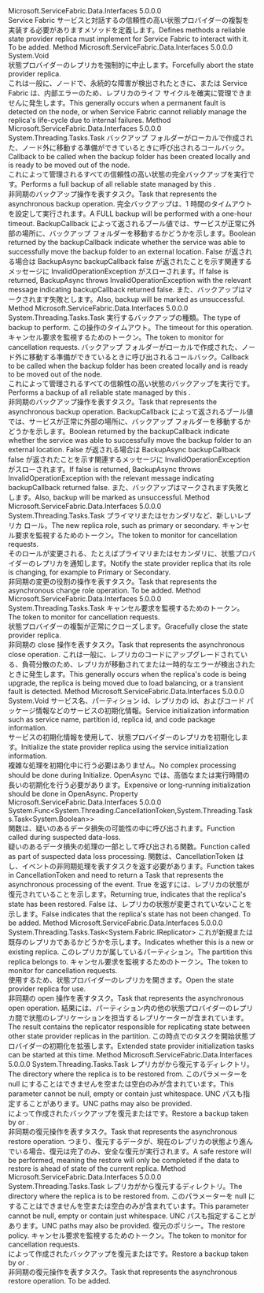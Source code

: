 <Type Name="IStateProviderReplica" FullName="Microsoft.ServiceFabric.Data.IStateProviderReplica">
  <TypeSignature Language="C#" Value="public interface IStateProviderReplica" />
  <TypeSignature Language="ILAsm" Value=".class public interface auto ansi abstract IStateProviderReplica" />
  <TypeSignature Language="DocId" Value="T:Microsoft.ServiceFabric.Data.IStateProviderReplica" />
  <TypeSignature Language="VB.NET" Value="Public Interface IStateProviderReplica" />
  <TypeSignature Language="F#" Value="type IStateProviderReplica = interface" />
  <AssemblyInfo>
    <AssemblyName>Microsoft.ServiceFabric.Data.Interfaces</AssemblyName>
    <AssemblyVersion>5.0.0.0</AssemblyVersion>
  </AssemblyInfo>
  <Interfaces />
  <Docs>
    <summary>
            <span data-ttu-id="e5288-101">Service Fabric サービスと対話するの信頼性の高い状態プロバイダーの複製を実装する必要がありますメソッドを定義します。</span><span class="sxs-lookup"><span data-stu-id="e5288-101">Defines methods a reliable state provider replica must implement for Service Fabric to interact with it.</span></span>
            </summary>
    <remarks>To be added.</remarks>
  </Docs>
  <Members>
    <Member MemberName="Abort">
      <MemberSignature Language="C#" Value="public void Abort ();" />
      <MemberSignature Language="ILAsm" Value=".method public hidebysig newslot virtual instance void Abort() cil managed" />
      <MemberSignature Language="DocId" Value="M:Microsoft.ServiceFabric.Data.IStateProviderReplica.Abort" />
      <MemberSignature Language="VB.NET" Value="Public Sub Abort ()" />
      <MemberSignature Language="F#" Value="abstract member Abort : unit -&gt; unit" Usage="iStateProviderReplica.Abort " />
      <MemberType>Method</MemberType>
      <AssemblyInfo>
        <AssemblyName>Microsoft.ServiceFabric.Data.Interfaces</AssemblyName>
        <AssemblyVersion>5.0.0.0</AssemblyVersion>
      </AssemblyInfo>
      <ReturnValue>
        <ReturnType>System.Void</ReturnType>
      </ReturnValue>
      <Parameters />
      <Docs>
        <summary>
            <span data-ttu-id="e5288-102">状態プロバイダーのレプリカを強制的に中止します。</span><span class="sxs-lookup"><span data-stu-id="e5288-102">Forcefully abort the state provider replica.</span></span>
            </summary>
        <remarks>
            <span data-ttu-id="e5288-103">これは一般に、ノードで、永続的な障害が検出されたときに、または Service Fabric は、内部エラーのため、レプリカのライフ サイクルを確実に管理できませんに発生します。</span><span class="sxs-lookup"><span data-stu-id="e5288-103">This generally occurs when a permanent fault is detected on the node, or when Service Fabric cannot reliably manage the replica's life-cycle due to internal failures.</span></span>
            </remarks>
      </Docs>
    </Member>
    <Member MemberName="BackupAsync">
      <MemberSignature Language="C#" Value="public System.Threading.Tasks.Task BackupAsync (Func&lt;Microsoft.ServiceFabric.Data.BackupInfo,System.Threading.CancellationToken,System.Threading.Tasks.Task&lt;bool&gt;&gt; backupCallback);" />
      <MemberSignature Language="ILAsm" Value=".method public hidebysig newslot virtual instance class System.Threading.Tasks.Task BackupAsync(class System.Func`3&lt;class Microsoft.ServiceFabric.Data.BackupInfo, valuetype System.Threading.CancellationToken, class System.Threading.Tasks.Task`1&lt;bool&gt;&gt; backupCallback) cil managed" />
      <MemberSignature Language="DocId" Value="M:Microsoft.ServiceFabric.Data.IStateProviderReplica.BackupAsync(System.Func{Microsoft.ServiceFabric.Data.BackupInfo,System.Threading.CancellationToken,System.Threading.Tasks.Task{System.Boolean}})" />
      <MemberSignature Language="VB.NET" Value="Public Function BackupAsync (backupCallback As Func(Of BackupInfo, CancellationToken, Task(Of Boolean))) As Task" />
      <MemberSignature Language="F#" Value="abstract member BackupAsync : Func&lt;Microsoft.ServiceFabric.Data.BackupInfo, System.Threading.CancellationToken, System.Threading.Tasks.Task&lt;bool&gt;&gt; -&gt; System.Threading.Tasks.Task" Usage="iStateProviderReplica.BackupAsync backupCallback" />
      <MemberType>Method</MemberType>
      <AssemblyInfo>
        <AssemblyName>Microsoft.ServiceFabric.Data.Interfaces</AssemblyName>
        <AssemblyVersion>5.0.0.0</AssemblyVersion>
      </AssemblyInfo>
      <ReturnValue>
        <ReturnType>System.Threading.Tasks.Task</ReturnType>
      </ReturnValue>
      <Parameters>
        <Parameter Name="backupCallback" Type="System.Func&lt;Microsoft.ServiceFabric.Data.BackupInfo,System.Threading.CancellationToken,System.Threading.Tasks.Task&lt;System.Boolean&gt;&gt;" />
      </Parameters>
      <Docs>
        <param name="backupCallback"><span data-ttu-id="e5288-104">バックアップ フォルダーがローカルで作成された、ノード外に移動する準備ができているときに呼び出されるコールバック。</span><span class="sxs-lookup"><span data-stu-id="e5288-104">Callback to be called when the backup folder has been created locally and is ready to be moved out of the node.</span></span></param>
        <summary>
            <span data-ttu-id="e5288-105">これによって管理されるすべての信頼性の高い状態の完全バックアップを実行<see cref="T:Microsoft.ServiceFabric.Data.IReliableStateManager" />です。</span><span class="sxs-lookup"><span data-stu-id="e5288-105">Performs a full backup of all reliable state managed by this <see cref="T:Microsoft.ServiceFabric.Data.IReliableStateManager" />.</span></span>
            </summary>
        <returns><span data-ttu-id="e5288-106">非同期のバックアップ操作を表すタスク。</span><span class="sxs-lookup"><span data-stu-id="e5288-106">Task that represents the asynchronous backup operation.</span></span></returns>
        <remarks>
            <span data-ttu-id="e5288-107">完全バックアップは、1 時間のタイムアウトを設定して実行されます。</span><span class="sxs-lookup"><span data-stu-id="e5288-107">A FULL backup will be performed with a one-hour timeout.</span></span>
            <span data-ttu-id="e5288-108">BackupCallback によって返されるブール値では、サービスが正常に外部の場所に、バックアップ フォルダーを移動するかどうかを示します。</span><span class="sxs-lookup"><span data-stu-id="e5288-108">Boolean returned by the backupCallback indicate whether the service was able to successfully move the backup folder to an external location.</span></span>
            <span data-ttu-id="e5288-109">False が返される場合は BackupAsync backupCallback false が返されたことを示す関連するメッセージに InvalidOperationException がスローされます。</span><span class="sxs-lookup"><span data-stu-id="e5288-109">If false is returned, BackupAsync throws InvalidOperationException with the relevant message indicating backupCallback returned false.</span></span>
            <span data-ttu-id="e5288-110">また、バックアップはマークされます失敗とします。</span><span class="sxs-lookup"><span data-stu-id="e5288-110">Also, backup will be marked as unsuccessful.</span></span>
            </remarks>
      </Docs>
    </Member>
    <Member MemberName="BackupAsync">
      <MemberSignature Language="C#" Value="public System.Threading.Tasks.Task BackupAsync (Microsoft.ServiceFabric.Data.BackupOption option, TimeSpan timeout, System.Threading.CancellationToken cancellationToken, Func&lt;Microsoft.ServiceFabric.Data.BackupInfo,System.Threading.CancellationToken,System.Threading.Tasks.Task&lt;bool&gt;&gt; backupCallback);" />
      <MemberSignature Language="ILAsm" Value=".method public hidebysig newslot virtual instance class System.Threading.Tasks.Task BackupAsync(valuetype Microsoft.ServiceFabric.Data.BackupOption option, valuetype System.TimeSpan timeout, valuetype System.Threading.CancellationToken cancellationToken, class System.Func`3&lt;class Microsoft.ServiceFabric.Data.BackupInfo, valuetype System.Threading.CancellationToken, class System.Threading.Tasks.Task`1&lt;bool&gt;&gt; backupCallback) cil managed" />
      <MemberSignature Language="DocId" Value="M:Microsoft.ServiceFabric.Data.IStateProviderReplica.BackupAsync(Microsoft.ServiceFabric.Data.BackupOption,System.TimeSpan,System.Threading.CancellationToken,System.Func{Microsoft.ServiceFabric.Data.BackupInfo,System.Threading.CancellationToken,System.Threading.Tasks.Task{System.Boolean}})" />
      <MemberSignature Language="F#" Value="abstract member BackupAsync : Microsoft.ServiceFabric.Data.BackupOption * TimeSpan * System.Threading.CancellationToken * Func&lt;Microsoft.ServiceFabric.Data.BackupInfo, System.Threading.CancellationToken, System.Threading.Tasks.Task&lt;bool&gt;&gt; -&gt; System.Threading.Tasks.Task" Usage="iStateProviderReplica.BackupAsync (option, timeout, cancellationToken, backupCallback)" />
      <MemberType>Method</MemberType>
      <AssemblyInfo>
        <AssemblyName>Microsoft.ServiceFabric.Data.Interfaces</AssemblyName>
        <AssemblyVersion>5.0.0.0</AssemblyVersion>
      </AssemblyInfo>
      <ReturnValue>
        <ReturnType>System.Threading.Tasks.Task</ReturnType>
      </ReturnValue>
      <Parameters>
        <Parameter Name="option" Type="Microsoft.ServiceFabric.Data.BackupOption" />
        <Parameter Name="timeout" Type="System.TimeSpan" />
        <Parameter Name="cancellationToken" Type="System.Threading.CancellationToken" />
        <Parameter Name="backupCallback" Type="System.Func&lt;Microsoft.ServiceFabric.Data.BackupInfo,System.Threading.CancellationToken,System.Threading.Tasks.Task&lt;System.Boolean&gt;&gt;" />
      </Parameters>
      <Docs>
        <param name="option"><span data-ttu-id="e5288-111">実行するバックアップの種類。</span><span class="sxs-lookup"><span data-stu-id="e5288-111">The type of backup to perform.</span></span></param>
        <param name="timeout"><span data-ttu-id="e5288-112">この操作のタイムアウト。</span><span class="sxs-lookup"><span data-stu-id="e5288-112">The timeout for this operation.</span></span></param>
        <param name="cancellationToken"><span data-ttu-id="e5288-113">キャンセル要求を監視するためのトークン。</span><span class="sxs-lookup"><span data-stu-id="e5288-113">The token to monitor for cancellation requests.</span></span></param>
        <param name="backupCallback"><span data-ttu-id="e5288-114">バックアップ フォルダーがローカルで作成された、ノード外に移動する準備ができているときに呼び出されるコールバック。</span><span class="sxs-lookup"><span data-stu-id="e5288-114">Callback to be called when the backup folder has been created locally and is ready to be moved out of the node.</span></span></param>
        <summary>
            <span data-ttu-id="e5288-115">これによって管理されるすべての信頼性の高い状態のバックアップを実行<see cref="T:Microsoft.ServiceFabric.Data.IReliableStateManager" />です。</span><span class="sxs-lookup"><span data-stu-id="e5288-115">Performs a backup of all reliable state managed by this <see cref="T:Microsoft.ServiceFabric.Data.IReliableStateManager" />.</span></span>
            </summary>
        <returns><span data-ttu-id="e5288-116">非同期のバックアップ操作を表すタスク。</span><span class="sxs-lookup"><span data-stu-id="e5288-116">Task that represents the asynchronous backup operation.</span></span></returns>
        <remarks>
            <span data-ttu-id="e5288-117">BackupCallback によって返されるブール値では、サービスが正常に外部の場所に、バックアップ フォルダーを移動するかどうかを示します。</span><span class="sxs-lookup"><span data-stu-id="e5288-117">Boolean returned by the backupCallback indicate whether the service was able to successfully move the backup folder to an external location.</span></span>
            <span data-ttu-id="e5288-118">False が返される場合は BackupAsync backupCallback false が返されたことを示す関連するメッセージに InvalidOperationException がスローされます。</span><span class="sxs-lookup"><span data-stu-id="e5288-118">If false is returned, BackupAsync throws InvalidOperationException with the relevant message indicating backupCallback returned false.</span></span>
            <span data-ttu-id="e5288-119">また、バックアップはマークされます失敗とします。</span><span class="sxs-lookup"><span data-stu-id="e5288-119">Also, backup will be marked as unsuccessful.</span></span>
            </remarks>
      </Docs>
    </Member>
    <Member MemberName="ChangeRoleAsync">
      <MemberSignature Language="C#" Value="public System.Threading.Tasks.Task ChangeRoleAsync (System.Fabric.ReplicaRole newRole, System.Threading.CancellationToken cancellationToken);" />
      <MemberSignature Language="ILAsm" Value=".method public hidebysig newslot virtual instance class System.Threading.Tasks.Task ChangeRoleAsync(valuetype System.Fabric.ReplicaRole newRole, valuetype System.Threading.CancellationToken cancellationToken) cil managed" />
      <MemberSignature Language="DocId" Value="M:Microsoft.ServiceFabric.Data.IStateProviderReplica.ChangeRoleAsync(System.Fabric.ReplicaRole,System.Threading.CancellationToken)" />
      <MemberSignature Language="F#" Value="abstract member ChangeRoleAsync : System.Fabric.ReplicaRole * System.Threading.CancellationToken -&gt; System.Threading.Tasks.Task" Usage="iStateProviderReplica.ChangeRoleAsync (newRole, cancellationToken)" />
      <MemberType>Method</MemberType>
      <AssemblyInfo>
        <AssemblyName>Microsoft.ServiceFabric.Data.Interfaces</AssemblyName>
        <AssemblyVersion>5.0.0.0</AssemblyVersion>
      </AssemblyInfo>
      <ReturnValue>
        <ReturnType>System.Threading.Tasks.Task</ReturnType>
      </ReturnValue>
      <Parameters>
        <Parameter Name="newRole" Type="System.Fabric.ReplicaRole" />
        <Parameter Name="cancellationToken" Type="System.Threading.CancellationToken" />
      </Parameters>
      <Docs>
        <param name="newRole"><span data-ttu-id="e5288-120">プライマリまたはセカンダリなど、新しいレプリカ ロール。</span><span class="sxs-lookup"><span data-stu-id="e5288-120">The new replica role, such as primary or secondary.</span></span></param>
        <param name="cancellationToken"><span data-ttu-id="e5288-121">キャンセル要求を監視するためのトークン。</span><span class="sxs-lookup"><span data-stu-id="e5288-121">The token to monitor for cancellation requests.</span></span></param>
        <summary>
            <span data-ttu-id="e5288-122">そのロールが変更される、たとえばプライマリまたはセカンダリに、状態プロバイダーのレプリカを通知します。</span><span class="sxs-lookup"><span data-stu-id="e5288-122">Notify the state provider replica that its role is changing, for example to Primary or Secondary.</span></span>
            </summary>
        <returns><span data-ttu-id="e5288-123">非同期の変更の役割の操作を表すタスク。</span><span class="sxs-lookup"><span data-stu-id="e5288-123">Task that represents the asynchronous change role operation.</span></span></returns>
        <remarks>To be added.</remarks>
      </Docs>
    </Member>
    <Member MemberName="CloseAsync">
      <MemberSignature Language="C#" Value="public System.Threading.Tasks.Task CloseAsync (System.Threading.CancellationToken cancellationToken);" />
      <MemberSignature Language="ILAsm" Value=".method public hidebysig newslot virtual instance class System.Threading.Tasks.Task CloseAsync(valuetype System.Threading.CancellationToken cancellationToken) cil managed" />
      <MemberSignature Language="DocId" Value="M:Microsoft.ServiceFabric.Data.IStateProviderReplica.CloseAsync(System.Threading.CancellationToken)" />
      <MemberSignature Language="F#" Value="abstract member CloseAsync : System.Threading.CancellationToken -&gt; System.Threading.Tasks.Task" Usage="iStateProviderReplica.CloseAsync cancellationToken" />
      <MemberType>Method</MemberType>
      <AssemblyInfo>
        <AssemblyName>Microsoft.ServiceFabric.Data.Interfaces</AssemblyName>
        <AssemblyVersion>5.0.0.0</AssemblyVersion>
      </AssemblyInfo>
      <ReturnValue>
        <ReturnType>System.Threading.Tasks.Task</ReturnType>
      </ReturnValue>
      <Parameters>
        <Parameter Name="cancellationToken" Type="System.Threading.CancellationToken" />
      </Parameters>
      <Docs>
        <param name="cancellationToken"><span data-ttu-id="e5288-124">キャンセル要求を監視するためのトークン。</span><span class="sxs-lookup"><span data-stu-id="e5288-124">The token to monitor for cancellation requests.</span></span></param>
        <summary>
            <span data-ttu-id="e5288-125">状態プロバイダーの複製が正常にクローズします。</span><span class="sxs-lookup"><span data-stu-id="e5288-125">Gracefully close the state provider replica.</span></span>
            </summary>
        <returns><span data-ttu-id="e5288-126">非同期の close 操作を表すタスク。</span><span class="sxs-lookup"><span data-stu-id="e5288-126">Task that represents the asynchronous close operation.</span></span></returns>
        <remarks>
            <span data-ttu-id="e5288-127">これは一般に、レプリカのコードにアップグレードされている、負荷分散のため、レプリカが移動されてまたは一時的なエラーが検出されたときに発生します。</span><span class="sxs-lookup"><span data-stu-id="e5288-127">This generally occurs when the replica's code is being upgrade, the replica is being moved due to load balancing, or a transient fault is detected.</span></span>
            </remarks>
      </Docs>
    </Member>
    <Member MemberName="Initialize">
      <MemberSignature Language="C#" Value="public void Initialize (System.Fabric.StatefulServiceInitializationParameters initializationParameters);" />
      <MemberSignature Language="ILAsm" Value=".method public hidebysig newslot virtual instance void Initialize(class System.Fabric.StatefulServiceInitializationParameters initializationParameters) cil managed" />
      <MemberSignature Language="DocId" Value="M:Microsoft.ServiceFabric.Data.IStateProviderReplica.Initialize(System.Fabric.StatefulServiceInitializationParameters)" />
      <MemberSignature Language="VB.NET" Value="Public Sub Initialize (initializationParameters As StatefulServiceInitializationParameters)" />
      <MemberSignature Language="F#" Value="abstract member Initialize : System.Fabric.StatefulServiceInitializationParameters -&gt; unit" Usage="iStateProviderReplica.Initialize initializationParameters" />
      <MemberType>Method</MemberType>
      <AssemblyInfo>
        <AssemblyName>Microsoft.ServiceFabric.Data.Interfaces</AssemblyName>
        <AssemblyVersion>5.0.0.0</AssemblyVersion>
      </AssemblyInfo>
      <ReturnValue>
        <ReturnType>System.Void</ReturnType>
      </ReturnValue>
      <Parameters>
        <Parameter Name="initializationParameters" Type="System.Fabric.StatefulServiceInitializationParameters" />
      </Parameters>
      <Docs>
        <param name="initializationParameters"><span data-ttu-id="e5288-128">サービス名、パーティション id、レプリカの id、およびコード パッケージ情報などのサービスの初期化情報。</span><span class="sxs-lookup"><span data-stu-id="e5288-128">Service initialization information such as service name, partition id, replica id, and code package information.</span></span></param>
        <summary>
            <span data-ttu-id="e5288-129">サービスの初期化情報を使用して、状態プロバイダーのレプリカを初期化します。</span><span class="sxs-lookup"><span data-stu-id="e5288-129">Initialize the state provider replica using the service initialization information.</span></span>
            </summary>
        <remarks>
            <span data-ttu-id="e5288-130">複雑な処理を初期化中に行う必要はありません。</span><span class="sxs-lookup"><span data-stu-id="e5288-130">No complex processing should be done during Initialize.</span></span> <span data-ttu-id="e5288-131">OpenAsync では、高価なまたは実行時間の長いの初期化を行う必要があります。</span><span class="sxs-lookup"><span data-stu-id="e5288-131">Expensive or long-running initialization should be done in OpenAsync.</span></span>
            </remarks>
      </Docs>
    </Member>
    <Member MemberName="OnDataLossAsync">
      <MemberSignature Language="C#" Value="public Func&lt;System.Threading.CancellationToken,System.Threading.Tasks.Task&lt;bool&gt;&gt; OnDataLossAsync { set; }" />
      <MemberSignature Language="ILAsm" Value=".property instance class System.Func`2&lt;valuetype System.Threading.CancellationToken, class System.Threading.Tasks.Task`1&lt;bool&gt;&gt; OnDataLossAsync" />
      <MemberSignature Language="DocId" Value="P:Microsoft.ServiceFabric.Data.IStateProviderReplica.OnDataLossAsync" />
      <MemberSignature Language="VB.NET" Value="Public Property OnDataLossAsync As Func(Of CancellationToken, Task(Of Boolean))" />
      <MemberSignature Language="F#" Value="member this.OnDataLossAsync : Func&lt;System.Threading.CancellationToken, System.Threading.Tasks.Task&lt;bool&gt;&gt;" Usage="Microsoft.ServiceFabric.Data.IStateProviderReplica.OnDataLossAsync" />
      <MemberType>Property</MemberType>
      <AssemblyInfo>
        <AssemblyName>Microsoft.ServiceFabric.Data.Interfaces</AssemblyName>
        <AssemblyVersion>5.0.0.0</AssemblyVersion>
      </AssemblyInfo>
      <ReturnValue>
        <ReturnType>System.Func&lt;System.Threading.CancellationToken,System.Threading.Tasks.Task&lt;System.Boolean&gt;&gt;</ReturnType>
      </ReturnValue>
      <Docs>
        <summary>
            <span data-ttu-id="e5288-132">関数は、疑いのあるデータ損失の可能性の中に呼び出されます。</span><span class="sxs-lookup"><span data-stu-id="e5288-132">Function called during suspected data-loss.</span></span>
            </summary>
        <value>
            <span data-ttu-id="e5288-133">疑いのあるデータ損失の処理の一部として呼び出される関数。</span><span class="sxs-lookup"><span data-stu-id="e5288-133">Function called as part of suspected data loss processing.</span></span>
            <span data-ttu-id="e5288-134">関数は、CancellationToken はし、イベントの非同期処理を表すタスクを返す必要があります。</span><span class="sxs-lookup"><span data-stu-id="e5288-134">Function takes in CancellationToken and need to return a Task that represents the asynchronous processing of the event.</span></span>
            <span data-ttu-id="e5288-135">True を返すには、レプリカの状態が復元されていることを示します。</span><span class="sxs-lookup"><span data-stu-id="e5288-135">Returning true, indicates that the replica's state has been restored.</span></span>
            <span data-ttu-id="e5288-136">False は、レプリカの状態が変更されていないことを示します。</span><span class="sxs-lookup"><span data-stu-id="e5288-136">False indicates that the replica's state has not been changed.</span></span>
            </value>
        <remarks>To be added.</remarks>
      </Docs>
    </Member>
    <Member MemberName="OpenAsync">
      <MemberSignature Language="C#" Value="public System.Threading.Tasks.Task&lt;System.Fabric.IReplicator&gt; OpenAsync (System.Fabric.ReplicaOpenMode openMode, System.Fabric.IStatefulServicePartition partition, System.Threading.CancellationToken cancellationToken);" />
      <MemberSignature Language="ILAsm" Value=".method public hidebysig newslot virtual instance class System.Threading.Tasks.Task`1&lt;class System.Fabric.IReplicator&gt; OpenAsync(valuetype System.Fabric.ReplicaOpenMode openMode, class System.Fabric.IStatefulServicePartition partition, valuetype System.Threading.CancellationToken cancellationToken) cil managed" />
      <MemberSignature Language="DocId" Value="M:Microsoft.ServiceFabric.Data.IStateProviderReplica.OpenAsync(System.Fabric.ReplicaOpenMode,System.Fabric.IStatefulServicePartition,System.Threading.CancellationToken)" />
      <MemberSignature Language="F#" Value="abstract member OpenAsync : System.Fabric.ReplicaOpenMode * System.Fabric.IStatefulServicePartition * System.Threading.CancellationToken -&gt; System.Threading.Tasks.Task&lt;System.Fabric.IReplicator&gt;" Usage="iStateProviderReplica.OpenAsync (openMode, partition, cancellationToken)" />
      <MemberType>Method</MemberType>
      <AssemblyInfo>
        <AssemblyName>Microsoft.ServiceFabric.Data.Interfaces</AssemblyName>
        <AssemblyVersion>5.0.0.0</AssemblyVersion>
      </AssemblyInfo>
      <ReturnValue>
        <ReturnType>System.Threading.Tasks.Task&lt;System.Fabric.IReplicator&gt;</ReturnType>
      </ReturnValue>
      <Parameters>
        <Parameter Name="openMode" Type="System.Fabric.ReplicaOpenMode" />
        <Parameter Name="partition" Type="System.Fabric.IStatefulServicePartition" />
        <Parameter Name="cancellationToken" Type="System.Threading.CancellationToken" />
      </Parameters>
      <Docs>
        <param name="openMode"><span data-ttu-id="e5288-137">これが新規または既存のレプリカであるかどうかを示します。</span><span class="sxs-lookup"><span data-stu-id="e5288-137">Indicates whether this is a new or existing replica.</span></span></param>
        <param name="partition"><span data-ttu-id="e5288-138">このレプリカが属しているパーティション。</span><span class="sxs-lookup"><span data-stu-id="e5288-138">The partition this replica belongs to.</span></span></param>
        <param name="cancellationToken"><span data-ttu-id="e5288-139">キャンセル要求を監視するためのトークン。</span><span class="sxs-lookup"><span data-stu-id="e5288-139">The token to monitor for cancellation requests.</span></span></param>
        <summary>
            <span data-ttu-id="e5288-140">使用するため、状態プロバイダーのレプリカを開きます。</span><span class="sxs-lookup"><span data-stu-id="e5288-140">Open the state provider replica for use.</span></span>
            </summary>
        <returns>
            <span data-ttu-id="e5288-141">非同期の open 操作を表すタスク。</span><span class="sxs-lookup"><span data-stu-id="e5288-141">Task that represents the asynchronous open operation.</span></span> <span data-ttu-id="e5288-142">結果には、パーティション内の他の状態プロバイダーのレプリカ間で状態のレプリケーションを担当するレプリケーターが含まれています。</span><span class="sxs-lookup"><span data-stu-id="e5288-142">The result contains the replicator responsible for replicating state between other state provider replicas in the partition.</span></span>
            </returns>
        <remarks>
            <span data-ttu-id="e5288-143">この時点でのタスクを開始状態プロバイダーの初期化を拡張します。</span><span class="sxs-lookup"><span data-stu-id="e5288-143">Extended state provider initialization tasks can be started at this time.</span></span>
            </remarks>
      </Docs>
    </Member>
    <Member MemberName="RestoreAsync">
      <MemberSignature Language="C#" Value="public System.Threading.Tasks.Task RestoreAsync (string backupFolderPath);" />
      <MemberSignature Language="ILAsm" Value=".method public hidebysig newslot virtual instance class System.Threading.Tasks.Task RestoreAsync(string backupFolderPath) cil managed" />
      <MemberSignature Language="DocId" Value="M:Microsoft.ServiceFabric.Data.IStateProviderReplica.RestoreAsync(System.String)" />
      <MemberSignature Language="VB.NET" Value="Public Function RestoreAsync (backupFolderPath As String) As Task" />
      <MemberSignature Language="F#" Value="abstract member RestoreAsync : string -&gt; System.Threading.Tasks.Task" Usage="iStateProviderReplica.RestoreAsync backupFolderPath" />
      <MemberType>Method</MemberType>
      <AssemblyInfo>
        <AssemblyName>Microsoft.ServiceFabric.Data.Interfaces</AssemblyName>
        <AssemblyVersion>5.0.0.0</AssemblyVersion>
      </AssemblyInfo>
      <ReturnValue>
        <ReturnType>System.Threading.Tasks.Task</ReturnType>
      </ReturnValue>
      <Parameters>
        <Parameter Name="backupFolderPath" Type="System.String" />
      </Parameters>
      <Docs>
        <param name="backupFolderPath">
            <span data-ttu-id="e5288-144">レプリカがから復元するディレクトリ。</span><span class="sxs-lookup"><span data-stu-id="e5288-144">The directory where the replica is to be restored from.</span></span>
            <span data-ttu-id="e5288-145">このパラメーターを null にすることはできませんを空または空白のみが含まれています。</span><span class="sxs-lookup"><span data-stu-id="e5288-145">This parameter cannot be null, empty or contain just whitespace.</span></span> <span data-ttu-id="e5288-146">UNC パスも指定することがあります。</span><span class="sxs-lookup"><span data-stu-id="e5288-146">UNC paths may also be provided.</span></span>
            </param>
        <summary>
            <span data-ttu-id="e5288-147">によって作成されたバックアップを復元<see cref="M:Microsoft.ServiceFabric.Data.IStateProviderReplica.BackupAsync(System.Func{Microsoft.ServiceFabric.Data.BackupInfo,System.Threading.CancellationToken,System.Threading.Tasks.Task{System.Boolean}})" />または<see cref="M:Microsoft.ServiceFabric.Data.IStateProviderReplica.BackupAsync(Microsoft.ServiceFabric.Data.BackupOption,System.TimeSpan,System.Threading.CancellationToken,System.Func{Microsoft.ServiceFabric.Data.BackupInfo,System.Threading.CancellationToken,System.Threading.Tasks.Task{System.Boolean}})" />です。</span><span class="sxs-lookup"><span data-stu-id="e5288-147">Restore a backup taken by <see cref="M:Microsoft.ServiceFabric.Data.IStateProviderReplica.BackupAsync(System.Func{Microsoft.ServiceFabric.Data.BackupInfo,System.Threading.CancellationToken,System.Threading.Tasks.Task{System.Boolean}})" /> or <see cref="M:Microsoft.ServiceFabric.Data.IStateProviderReplica.BackupAsync(Microsoft.ServiceFabric.Data.BackupOption,System.TimeSpan,System.Threading.CancellationToken,System.Func{Microsoft.ServiceFabric.Data.BackupInfo,System.Threading.CancellationToken,System.Threading.Tasks.Task{System.Boolean}})" />.</span></span>
            </summary>
        <returns><span data-ttu-id="e5288-148">非同期の復元操作を表すタスク。</span><span class="sxs-lookup"><span data-stu-id="e5288-148">Task that represents the asynchronous restore operation.</span></span></returns>
        <remarks>
            <span data-ttu-id="e5288-149">つまり、復元するデータが、現在のレプリカの状態より進んでいる場合、復元は完了のみ、安全な復元が実行されます。</span><span class="sxs-lookup"><span data-stu-id="e5288-149">A safe restore will be performed, meaning the restore will only be completed if the data to restore is ahead of state of the current replica.</span></span>
            </remarks>
      </Docs>
    </Member>
    <Member MemberName="RestoreAsync">
      <MemberSignature Language="C#" Value="public System.Threading.Tasks.Task RestoreAsync (string backupFolderPath, Microsoft.ServiceFabric.Data.RestorePolicy restorePolicy, System.Threading.CancellationToken cancellationToken);" />
      <MemberSignature Language="ILAsm" Value=".method public hidebysig newslot virtual instance class System.Threading.Tasks.Task RestoreAsync(string backupFolderPath, valuetype Microsoft.ServiceFabric.Data.RestorePolicy restorePolicy, valuetype System.Threading.CancellationToken cancellationToken) cil managed" />
      <MemberSignature Language="DocId" Value="M:Microsoft.ServiceFabric.Data.IStateProviderReplica.RestoreAsync(System.String,Microsoft.ServiceFabric.Data.RestorePolicy,System.Threading.CancellationToken)" />
      <MemberSignature Language="F#" Value="abstract member RestoreAsync : string * Microsoft.ServiceFabric.Data.RestorePolicy * System.Threading.CancellationToken -&gt; System.Threading.Tasks.Task" Usage="iStateProviderReplica.RestoreAsync (backupFolderPath, restorePolicy, cancellationToken)" />
      <MemberType>Method</MemberType>
      <AssemblyInfo>
        <AssemblyName>Microsoft.ServiceFabric.Data.Interfaces</AssemblyName>
        <AssemblyVersion>5.0.0.0</AssemblyVersion>
      </AssemblyInfo>
      <ReturnValue>
        <ReturnType>System.Threading.Tasks.Task</ReturnType>
      </ReturnValue>
      <Parameters>
        <Parameter Name="backupFolderPath" Type="System.String" />
        <Parameter Name="restorePolicy" Type="Microsoft.ServiceFabric.Data.RestorePolicy" />
        <Parameter Name="cancellationToken" Type="System.Threading.CancellationToken" />
      </Parameters>
      <Docs>
        <param name="backupFolderPath">
            <span data-ttu-id="e5288-150">レプリカがから復元するディレクトリ。</span><span class="sxs-lookup"><span data-stu-id="e5288-150">The directory where the replica is to be restored from.</span></span>
            <span data-ttu-id="e5288-151">このパラメーターを null にすることはできませんを空または空白のみが含まれています。</span><span class="sxs-lookup"><span data-stu-id="e5288-151">This parameter cannot be null, empty or contain just whitespace.</span></span> <span data-ttu-id="e5288-152">UNC パスも指定することがあります。</span><span class="sxs-lookup"><span data-stu-id="e5288-152">UNC paths may also be provided.</span></span>
            </param>
        <param name="restorePolicy"><span data-ttu-id="e5288-153">復元のポリシー。</span><span class="sxs-lookup"><span data-stu-id="e5288-153">The restore policy.</span></span></param>
        <param name="cancellationToken"><span data-ttu-id="e5288-154">キャンセル要求を監視するためのトークン。</span><span class="sxs-lookup"><span data-stu-id="e5288-154">The token to monitor for cancellation requests.</span></span></param>
        <summary>
            <span data-ttu-id="e5288-155">によって作成されたバックアップを復元<see cref="M:Microsoft.ServiceFabric.Data.IStateProviderReplica.BackupAsync(System.Func{Microsoft.ServiceFabric.Data.BackupInfo,System.Threading.CancellationToken,System.Threading.Tasks.Task{System.Boolean}})" />または<see cref="M:Microsoft.ServiceFabric.Data.IStateProviderReplica.BackupAsync(Microsoft.ServiceFabric.Data.BackupOption,System.TimeSpan,System.Threading.CancellationToken,System.Func{Microsoft.ServiceFabric.Data.BackupInfo,System.Threading.CancellationToken,System.Threading.Tasks.Task{System.Boolean}})" />です。</span><span class="sxs-lookup"><span data-stu-id="e5288-155">Restore a backup taken by <see cref="M:Microsoft.ServiceFabric.Data.IStateProviderReplica.BackupAsync(System.Func{Microsoft.ServiceFabric.Data.BackupInfo,System.Threading.CancellationToken,System.Threading.Tasks.Task{System.Boolean}})" /> or <see cref="M:Microsoft.ServiceFabric.Data.IStateProviderReplica.BackupAsync(Microsoft.ServiceFabric.Data.BackupOption,System.TimeSpan,System.Threading.CancellationToken,System.Func{Microsoft.ServiceFabric.Data.BackupInfo,System.Threading.CancellationToken,System.Threading.Tasks.Task{System.Boolean}})" />.</span></span>
            </summary>
        <returns><span data-ttu-id="e5288-156">非同期の復元操作を表すタスク。</span><span class="sxs-lookup"><span data-stu-id="e5288-156">Task that represents the asynchronous restore operation.</span></span></returns>
        <remarks>To be added.</remarks>
      </Docs>
    </Member>
  </Members>
</Type>